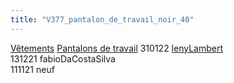 ```yaml
---
title: "V377_pantalon_de_travail_noir_40"
---
```


[Vêtements](notes/equipements/L_Vetements.md) [Pantalons de travail](notes/equipements/vetements/V_PantalonsDeTravail.md) 310122 [lenyLambert](notes/utilisateurs/beneficiaires/lenyLambert.md)\
131221 fabioDaCostaSilva\
111121 neuf